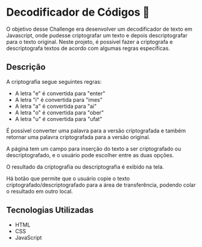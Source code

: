 # Decodificador de Códigos 🔐 

O objetivo desse Challenge era desenvolver um decodificador de texto em Javascript, onde pudesse criptografar um texto e depois descriptografar para o texto original. Neste projeto, é possivel fazer a criptografa e descriptografa textos de acordo com algumas regras específicas.

## Descrição

A criptografia segue seguintes regras:

* A letra "e" é convertida para "enter"
* A letra "i" é convertida para "imes"
* A letra "a" é convertida para "ai"
* A letra "o" é convertida para "ober"
* A letra "u" é convertida para "ufat"

É possível converter uma palavra para a versão criptografada e também retornar uma palavra criptografada para a versão original.

A página tem um campo para inserção do texto a ser criptografado ou descriptografado, e o usuário pode escolher entre as duas opções.

O resultado da criptografia ou descriptografia é exibido na tela.

Há botão que permite que o usuário copie o texto criptografado/descriptografado para a área de transferência, podendo colar o resultado em outro local.

## Tecnologias Utilizadas

* HTML
* CSS
* JavaScript




